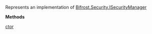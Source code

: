 Represents an implementation of [Bifrost.Security.ISecurityManager](Bifrost.Security.ISecurityManager)

**Methods**

[ctor](Bifrost.Security.SecurityManager.ctor)
